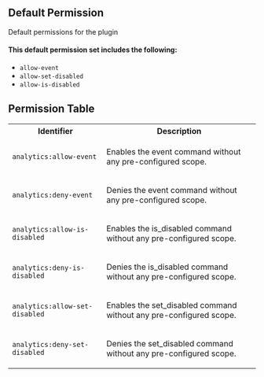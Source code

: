 ## Default Permission

Default permissions for the plugin

#### This default permission set includes the following:

- `allow-event`
- `allow-set-disabled`
- `allow-is-disabled`

## Permission Table

<table>
<tr>
<th>Identifier</th>
<th>Description</th>
</tr>


<tr>
<td>

`analytics:allow-event`

</td>
<td>

Enables the event command without any pre-configured scope.

</td>
</tr>

<tr>
<td>

`analytics:deny-event`

</td>
<td>

Denies the event command without any pre-configured scope.

</td>
</tr>

<tr>
<td>

`analytics:allow-is-disabled`

</td>
<td>

Enables the is_disabled command without any pre-configured scope.

</td>
</tr>

<tr>
<td>

`analytics:deny-is-disabled`

</td>
<td>

Denies the is_disabled command without any pre-configured scope.

</td>
</tr>

<tr>
<td>

`analytics:allow-set-disabled`

</td>
<td>

Enables the set_disabled command without any pre-configured scope.

</td>
</tr>

<tr>
<td>

`analytics:deny-set-disabled`

</td>
<td>

Denies the set_disabled command without any pre-configured scope.

</td>
</tr>
</table>
